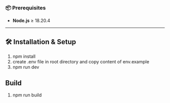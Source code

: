 ### 📦 Prerequisites

- **Node.js** ≥ 18.20.4

---

## 🛠️ Installation & Setup
1. npm install
2. create .env file in root directory and copy content of env.example
3. npm run dev

## Build 
1. npm run build